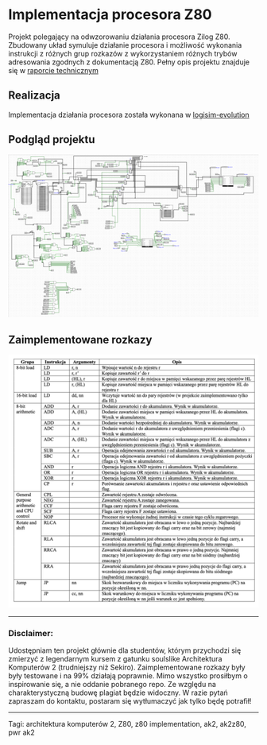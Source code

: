 # Implementacja procesora Z80
Projekt polegający na odwzorowaniu działania procesora Zilog Z80. Zbudowany układ symuluje działanie procesora i możliwość wykonania instrukcji z różnych grup rozkazów z wykorzystaniem różnych trybów adresowania zgodnych z dokumentacją Z80.
Pełny opis projektu znajduje się w [raporcie technicznym](https://github.com/SzymonSergiusz/AK2-Z80/blob/main/Raport%20techniczny%20Z80.pdf)
## Realizacja
Implementacja działania procesora została wykonana w [logisim-evolution](https://github.com/logisim-evolution/logisim-evolution)
## Podgląd projektu
![Zrzut całego projektu](https://github.com/SzymonSergiusz/AK2-Z80/blob/main/readme-images/whole.png?raw=true)

## Zaimplementowane rozkazy
![Tabela rozkazów](https://github.com/SzymonSergiusz/AK2-Z80/blob/main/readme-images/rozkazy.png?raw=true)


---
### Disclaimer:
Udostępniam ten projekt głównie dla studentów, którym przychodzi się zmierzyć z legendarnym kursem z gatunku soulslike Architektura Komputerów 2 (trudniejszy niż Sekiro). Zaimplementowane rozkazy były były testowane i na 99% działają poprawnie. Mimo wszystko prosiłbym o inspirowanie się, a nie oddanie pobranego repo. Ze względu na charakterystyczną budowę plagiat będzie widoczny. W razie pytań zapraszam do kontaktu, postaram się wytłumaczyć jak tylko będę potrafił!
___
Tagi: architektura komputerów 2, Z80, z80 implementation, ak2, ak2z80, pwr ak2
